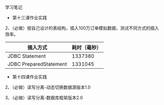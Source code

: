 学习笔记

- 第十三课作业实践

2、（必做）按自己设计的表结构，插入100万订单模拟数据，测试不同方式的插入效率。

| 插入方式               | 耗时（毫秒） |
| ---------------------- | ------------ |
| JDBC Statement         | 1337380      |
| JDBC PreparedStatement | 1331045      |





- 第十四课作业实践

2、（必做）读写分离-动态切换数据源版本1.0 

3、（必做）读写分离-数据库框架版本2.0 